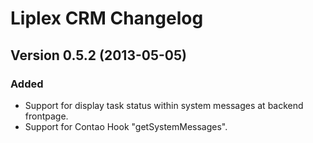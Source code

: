 Liplex CRM Changelog
================================

Version 0.5.2 (2013-05-05)
----------------------------

### Added
+ Support for display task status within system messages at backend frontpage.
+ Support for Contao Hook "getSystemMessages".